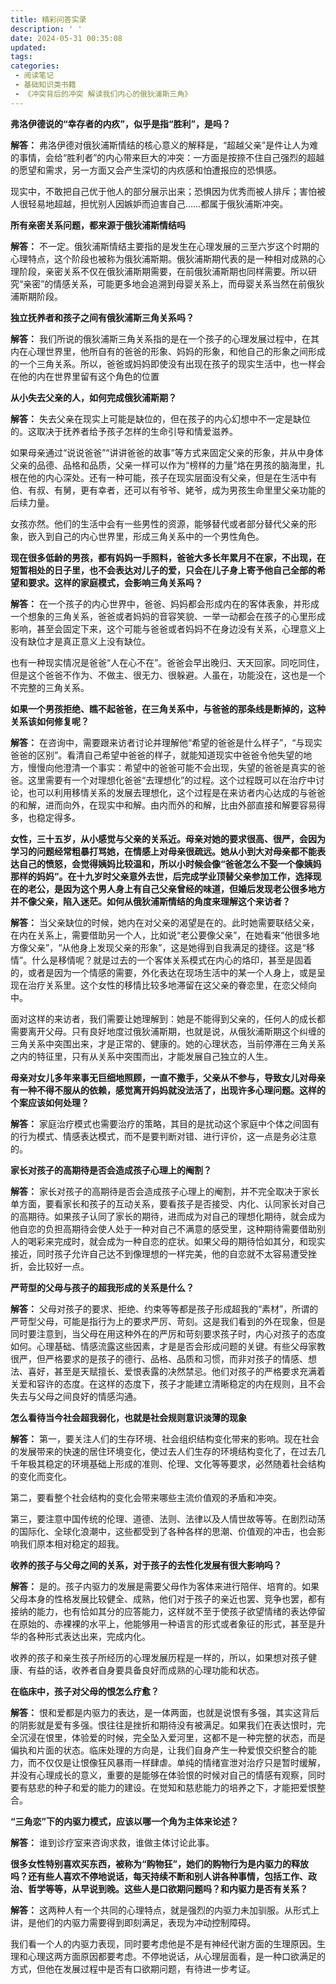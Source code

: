 ```yaml
---
title: 精彩问答实录
description: ' '
date: 2024-05-31 00:35:08
updated:
tags:
categories:
 - 阅读笔记
 - 基础知识类书籍
 - 《冲突背后的冲突 解读我们内心的俄狄浦斯三角》
---
```

**弗洛伊德说的“幸存者的内疚”，似乎是指“胜利”，是吗？**

**解答：** 弗洛伊德对俄狄浦斯情结的核心意义的解释是，“超越父亲”是件让人为难的事情，会给“胜利者”的内心带来巨大的冲突：一方面是按捺不住自己强烈的超越的愿望和需求，另一方面又会产生深切的内疚感和怕遭报应的恐惧感。

现实中，不敢把自己优于他人的部分展示出来；恐惧因为优秀而被人排斥；害怕被人很轻易地超越，担忧别人因嫉妒而迫害自己……都属于俄狄浦斯冲突。

**所有亲密关系问题，都来源于俄狄浦斯情结吗**

**解答：** 不一定。俄狄浦斯情结主要指的是发生在心理发展的三至六岁这个时期的心理特点，这个阶段也被称为俄狄浦斯期。俄狄浦斯期代表的是一种相对成熟的心理阶段，亲密关系不仅在俄狄浦斯期需要，在前俄狄浦斯期也同样需要。所以研究“亲密”的情感关系，可能更多地会追溯到母婴关系上，而母婴关系当然在前俄狄浦斯期阶段。

**独立抚养者和孩子之间有俄狄浦斯三角关系吗？**

**解答：** 我们所说的俄狄浦斯三角关系指的是在一个孩子的心理发展过程中，在其内在心理世界里，他所自有的爸爸的形象、妈妈的形象，和他自己的形象之间形成的一个三角关系。所以，爸爸或妈妈即使没有出现在孩子的现实生活中，也一样会在他的内在世界里留有这个角色的位置

**从小失去父亲的人，如何完成俄狄浦斯期？**

**解答：** 失去父亲在现实上可能是缺位的，但在孩子的内心幻想中不一定是缺位的。这取决于抚养者给予孩子怎样的生命引导和情爱滋养。

如果母亲通过“说说爸爸”“讲讲爸爸的故事”等方式来固定父亲的形象，并从中身体父亲的品德、品格和品质，父亲一样可以作为“榜样的力量”烙在男孩的脑海里，扎根在他的内心深处。还有一种可能，孩子在现实层面没有父亲，但是在生活中有伯、有叔、有舅，更有幸者，还可以有爷爷、姥爷，成为男孩生命里里父亲功能的后续力量。

女孩亦然。他们的生活中会有一些男性的资源，能够替代或者部分替代父亲的形象，嵌入到自己的内心世界里，形成三角关系中的一个男性角色。

**现在很多低龄的男孩，都有妈妈一手照料，爸爸大多长年累月不在家，不出现，在短暂相处的日子里，也不会表达对儿子的爱，只会在儿子身上寄予他自己全部的希望和要求。这样的家庭模式，会影响三角关系吗？**

**解答：**  在一个孩子的内心世界中，爸爸、妈妈都会形成内在的客体表象，并形成一个想象的三角关系，爸爸或者妈妈的音容笑貌、一举一动都会在孩子的心里形成影响，甚至会固定下来，这个可能与爸爸或者妈妈不在身边没有关系，心理意义上没有缺位才是真正意义上没有缺位。

也有一种现实情况是爸爸“人在心不在”。爸爸会早出晚归、天天回家。同吃同住，但是这个爸爸不作为、不做主、很无力、很躲避。人虽在，功能没在，这也是一个不完整的三角关系。

**如果一个男孩拒绝、瞧不起爸爸，在三角关系中，与爸爸的那条线是断掉的，这种关系该如何修复呢？**

**解答：** 在咨询中，需要跟来访者讨论并理解他“希望的爸爸是什么样子”，“与现实爸爸的区别”。看清自己希望中爸爸的样子，就能知道现实中爸爸令他失望的地方，慢慢向他澄清一个事实：希望中的爸爸可能不会出现，失望的爸爸是真实的爸爸。这里需要有一个对理想化爸爸“去理想化”的过程。这个过程既可以在治疗中讨论，也可以利用移情关系的发展去理想化，这个过程是在来访者内心达成的与爸爸的和解，进而向外，在现实中和解。由内而外的和解，比由外部直接和解要容易得多，也稳定得多。

**女性，三十五岁，从小感觉与父亲的关系近。母亲对她的要求很高、很严，会因为学习的问题经常粗暴打骂她，在情感上对母亲很疏远。她从小到大对母亲都不能表达自己的愤怒，会觉得姨妈比较温和，所以小时候会像“爸爸怎么不娶一个像姨妈那样的妈妈”。在十九岁时父亲意外去世，后完成学业顶替父亲参加工作，选择现在的老公，是因为这个男人身上有自己父亲曾经的味道，但婚后发现老公很多地方并不像父亲，陷入迷茫。如何从俄狄浦斯情结的角度来理解这个来访者？**

**解答：** 当父亲缺位的时候，她内在对父亲的渴望是在的。此时她需要联结父亲，在内在关系上，需要借助另一个人，比如说“老公要像父亲”，在她看来“他很多地方像父亲”，“从他身上发现父亲的形象”，这是她得到自我满足的捷径。这是“移情”。什么是移情呢？就是过去的一个客体关系模式在内心的烙印，甚至是固着的，或者是因为一个情感的需要，外化表达在现场生活中的某一个人身上，或是呈现在治疗关系里。这个女性的移情比较多地滞留在这父亲的眷恋里，在恋父倾向中。

面对这样的来访者，我们需要让她理解到：她是不能得到父亲的，任何人的成长都需要离开父母。只有良好地度过俄狄浦斯期，也就是说，从俄狄浦斯期这个纠缠的三角关系中突围出来，才是正常的、健康的。她的心理状态，当前停滞在三角关系之内的特征里，只有从关系中突围而出，才能发展自己独立的人生。

**母亲对女儿多年来事无巨细地照顾，一直不撒手，父亲从不参与，导致女儿对母亲有一种不得不服从的依赖，感觉离开妈妈就没法活了，出现许多心理问题。这样的个案应该如何处理？**

**解答：** 家庭治疗模式也需要治疗的策略，其目的是扰动这个家庭中个体之间固有的行为模式、情感表达模式，而不是要判断对错、进行评价，这一点是务必注意的。

**家长对孩子的高期待是否会造成孩子心理上的阉割？**

**解答：** 家长对孩子的高期待是否会造成孩子心理上的阉割，并不完全取决于家长单方面，要看家长和孩子的互动关系，要看孩子是否接受、内化、认同家长对自己的高期待。如果孩子认同了家长的期待，进而成为对自己的理想化期待，就会成为他自恋的负担高期待会使人处于一种对自己不满意的感受里，这种期待需要借助别人的喝彩来完成时，就会成为一种自恋的症状。如果父母的期待恰如其分，和现实接近，同时孩子允许自己达不到像理想的一样完美，他的自恋就不太容易遭受挫折，会比较好一点。

**严苛型的父母与孩子的超我形成的关系是什么？**

**解答：** 父母对孩子的要求、拒绝、约束等等都是孩子形成超我的“素材”，所谓的严苛型父母，可能是指行为上的要求严厉、苛刻。这是我们看到的外在现象，但是同时要注意到，当父母在用这种外在的严厉和苛刻要求孩子时，内心对孩子的态度如何。心理基础、情感流露这些因素，才是是否会形成问题的关键。有些父母家教很严，但严格要求的是孩子的德行、品格、品质和习惯，而非对孩子的情感、想法、喜好，甚至是天赋擅长、爱恨表露的决然禁忌。他们对孩子的严格要求充满着关爱和容许的态度。在这样的态度下，孩子才能建立清晰稳定的内在规则，且不会失去与父母之间良好的情感沟通。

**怎么看待当今社会超我弱化，也就是社会规则意识淡薄的现象**

**解答：** 第一，要关注人们的生存环境、社会组织结构变化带来的影响。现在社会的发展带来的快速的居住环境变化，使过去人们生存的环境结构变化了，在过去几千年极其稳定的环境基础上形成的准则、伦理、文化等等要求，必然随着社会结构的变化而变化。

第二，要看整个社会结构的变化会带来哪些主流价值观的矛盾和冲突。

第三，要注意中国传统的伦理、道德、法则、法律以及人情世故等等。在剧烈动荡的国际化、全球化浪潮中，这些都受到了各种各样的思潮、价值观的冲击，也会影响我们原本相对稳定的超我。

**收养的孩子与父母之间的关系，对于孩子的去性化发展有很大影响吗？**

**解答：** 是的。孩子内驱力的发展是需要父母作为客体来进行陪伴、培育的。如果父母本身的性格发展比较健全、成熟，他们对于孩子的亲近也罢、竞争也罢，都有接纳的能力，也有恰如其分的应答能力，这样就不至于使孩子欲望情绪的表达停留在原始的、赤裸裸的水平上，他能够用一种语言的形式或者象征的形式，甚至是升华的各种形式表达出来，完成内化。

收养的孩子和亲生孩子所经历的心理发展历程是一样的，所以，如果想对孩子健康、有益的话，收养者自身要具备良好而成熟的心理功能和状态。

**在临床中，孩子对父母的恨怎么疗愈？**

**解答：** 恨和爱都是内驱力的表达，是一体两面，也就是说恨有多强，其实这背后的阴影就是爱有多强。恨往往是挫折和期待没有被满足。如果我们在表达恨时，完全沉浸在恨里，体验爱的时候，完全坠入爱河里，这都不是一种完整的状态，而是偏执和片面的状态。临床处理的方向是，让我们自身产生一种爱恨交织整合的能力，而不仅仅是让恨像狂风暴雨一样肆虐。单纯的情绪宣泄对治疗只是暂时缓解，并没有心理成长的意义，重要的是能够在体验恨的时候对自己的情感有观察，同时要有慈悲的种子和爱的能力的建设。在觉知和慈悲能力的培养之下，才能把爱恨整合。

**“三角恋”下的内驱力模式，应该以哪一个角为主体来论述？**

**解答：**  谁到诊疗室来咨询求救，谁做主体讨论此事。

**很多女性特别喜欢买东西，被称为“购物狂”，她们的购物行为是内驱力的释放吗？还有些人喜欢不停地说话，每天持续不断和别人讲各种事情，包括工作、政治、哲学等等，从早说到晚。这些人是口欲期问题吗？和内驱力是否有关系？**

**解答：** 这两种人有一个共同的心理特点，就是强烈的内驱力未加驯服。从形式上讲，是他们的内驱力需要得到即刻满足，表现为冲动控制障碍。

我们看一个人的内驱力表现，同时要考虑他是不是有神经代谢方面的生理原因。生理和心理这两方面原因都要考虑。不停地说话，从心理层面看，是一种口欲满足的方式，但他在发展过程中是否有口欲期问题，有待进一步考证。